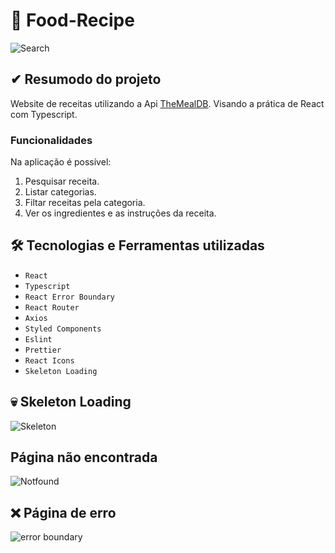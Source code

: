 # 🍴 Food-Recipe
![Search](https://github.com/Yuji-Guilherme/Food-Recipe/assets/102609444/cf0dfb11-abfe-44e3-9bfb-6b65f539854e)

## ✔ Resumodo do projeto
Website de receitas utilizando a Api [TheMealDB](https://themealdb.com/api.php). Visando a prática de React com Typescript.

### Funcionalidades
Na aplicação é possível:
1. Pesquisar receita.
2. Listar categorias.
3. Filtar receitas pela categoria.
4. Ver os ingredientes e as instruções da receita.

## 🛠 Tecnologias e Ferramentas utilizadas
- ``React``
- ``Typescript``
- ``React Error Boundary``
- ``React Router``
- ``Axios``
- ``Styled Components``
- ``Eslint``
- ``Prettier``
- ``React Icons``
- ``Skeleton Loading``

## 💀 Skeleton Loading
![Skeleton](https://github.com/Yuji-Guilherme/Food-Recipe/assets/102609444/260c8d0b-5f4c-4316-b459-fb3fab39254c)

## Página não encontrada
![Notfound](https://github.com/Yuji-Guilherme/Food-Recipe/assets/102609444/1c7bbcb3-4712-4485-a5a3-33698b561a8f)

## ❌ Página de erro
![error boundary](https://github.com/Yuji-Guilherme/Food-Recipe/assets/102609444/0aa3182c-e808-43cf-97ff-0434de2120c6)
